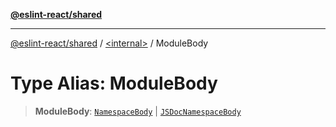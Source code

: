 [**@eslint-react/shared**](../../README.md)

***

[@eslint-react/shared](../../README.md) / [\<internal\>](../README.md) / ModuleBody

# Type Alias: ModuleBody

> **ModuleBody**: [`NamespaceBody`](NamespaceBody.md) \| [`JSDocNamespaceBody`](JSDocNamespaceBody.md)
